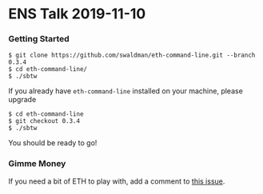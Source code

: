 # ENS Talk 2019-11-10

### Getting Started

```
$ git clone https://github.com/swaldman/eth-command-line.git --branch 0.3.4
$ cd eth-command-line/
$ ./sbtw
```

If you already have `eth-command-line` installed on your machine, please upgrade

```
$ cd eth-command-line
$ git checkout 0.3.4
$ ./sbtw
```

You should be ready to go!

### Gimme Money

If you need a bit of ETH to play with, add a comment to [this issue](https://github.com/swaldman/ens-talk/issues/1).

